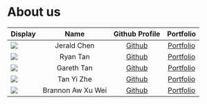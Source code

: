 # About us

| Display                                             |       Name        |                Github Profile                 |              Portfolio               |
|-----------------------------------------------------|:-----------------:|:---------------------------------------------:|:------------------------------------:|
| ![](https://via.placeholder.com/100.png?text=Photo) |    Jerald Chen    |    [Github](https://github.com/Jeraldchen)    | [Portfolio](docs/team/jeraldchen.md) |
| ![](https://via.placeholder.com/100.png?text=Photo) |     Ryan Tan      | [Github](https://github.com/Thunderdragon221) |  [Portfolio](docs/team/johndoe.md)   |
| ![](https://via.placeholder.com/100.png?text=Photo) |    Gareth Tan     |     [Github](https://github.com/Geeeetyx)     |  [Portfolio](docs/team/johndoe.md)   |
| ![](https://via.placeholder.com/100.png?text=Photo) |    Tan Yi Zhe     |     [Github](https://github.com/tanyizhe)     |  [Portfolio](docs/team/johndoe.md)   |
| ![](https://via.placeholder.com/100.png?text=Photo) | Brannon Aw Xu Wei |    [Github](https://github.com/Brennanzuz)    |  [Portfolio](docs/team/johndoe.md)   |

